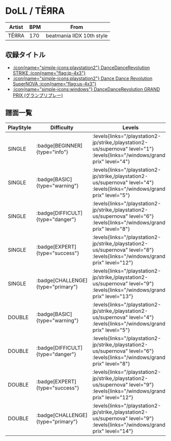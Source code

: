 # DoLL / TËЯRA

|Artist|BPM|From|
|------|---|----|
|TËЯRA|170|beatmania IIDX 10th style|

## 収録タイトル

- [:icon{name="simple-icons:playstation2"} DanceDanceRevolution STRIKE :icon{name="flag:jp-4x3"}](/playstation2-jp/strike)
- [:icon{name="simple-icons:playstation2"} Dance Dance Revolution SuperNOVA :icon{name="flag:us-4x3"}](/playstation2-us/supernova)
- [:icon{name="simple-icons:windows"} DanceDanceRevolution GRAND PRIX (グランプリプレー)](/windows/grand-prix)

## 譜面一覧

|PlayStyle|Difficulty|Levels|Notes|Movie|
|---------|----------|------|-----|-----|
|SINGLE| :badge[BEGINNER]{type="info"}| :levels{links="/playstation2-jp/strike,/playstation2-us/supernova" level="1"} :levels{links="/windows/grand-prix" level="4"}|121/0||
|SINGLE| :badge[BASIC]{type="warning"}| :levels{links="/playstation2-jp/strike,/playstation2-us/supernova" level="4"} :levels{links="/windows/grand-prix" level="5"}|194/17||
|SINGLE| :badge[DIFFICULT]{type="danger"}| :levels{links="/playstation2-jp/strike,/playstation2-us/supernova" level="6"} :levels{links="/windows/grand-prix" level="8"}|251/68||
|SINGLE| :badge[EXPERT]{type="success"}| :levels{links="/playstation2-jp/strike,/playstation2-us/supernova" level="8"} :levels{links="/windows/grand-prix" level="12"}|366/53||
|SINGLE| :badge[CHALLENGE]{type="primary"}| :levels{links="/playstation2-jp/strike,/playstation2-us/supernova" level="9"} :levels{links="/windows/grand-prix" level="13"}|431/51||
|DOUBLE| :badge[BASIC]{type="warning"}| :levels{links="/playstation2-jp/strike,/playstation2-us/supernova" level="4"} :levels{links="/windows/grand-prix" level="5"}|198/18||
|DOUBLE| :badge[DIFFICULT]{type="danger"}| :levels{links="/playstation2-jp/strike,/playstation2-us/supernova" level="6"} :levels{links="/windows/grand-prix" level="8"}|244/71||
|DOUBLE| :badge[EXPERT]{type="success"}| :levels{links="/playstation2-jp/strike,/playstation2-us/supernova" level="9"} :levels{links="/windows/grand-prix" level="12"}|374/37||
|DOUBLE| :badge[CHALLENGE]{type="primary"}| :levels{links="/playstation2-jp/strike,/playstation2-us/supernova" level="9"} :levels{links="/windows/grand-prix" level="14"}|454/36||
